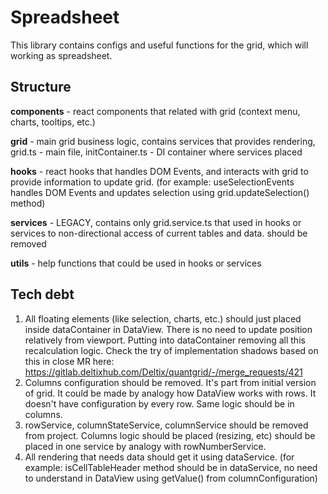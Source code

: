 # Spreadsheet

This library contains configs and useful functions for the grid, which will working as spreadsheet.

## Structure

**components** - react components that related with grid (context menu, charts, tooltips, etc.)

**grid** - main grid business logic, contains services that provides rendering, grid.ts - main file, initContainer.ts - DI container where services placed

**hooks** - react hooks that handles DOM Events, and interacts with grid to provide information to update grid. (for example: useSelectionEvents handles DOM Events and updates selection using grid.updateSelection() method)

**services** - LEGACY, contains only grid.service.ts that used in hooks or services to non-directional access of current tables and data. should be removed

**utils** - help functions that could be used in hooks or services

## Tech debt

1. All floating elements (like selection, charts, etc.) should just placed inside dataContainer in DataView.
   There is no need to update position relatively from viewport. Putting into dataContainer removing all this recalculation logic. Check the try of implementation shadows based on this in close MR here: https://gitlab.deltixhub.com/Deltix/quantgrid/-/merge_requests/421
2. Columns configuration should be removed. It's part from initial version of grid. It could be made by analogy how DataView works with rows. It doesn't have configuration by every row. Same logic should be in columns.
3. rowService, columnStateService, columnService should be removed from project. Columns logic should be placed (resizing, etc) should be placed in one service by analogy with rowNumberService.
4. All rendering that needs data should get it using dataService. (for example: isCellTableHeader method should be in dataService, no need to understand in DataView using getValue() from columnConfiguration)
